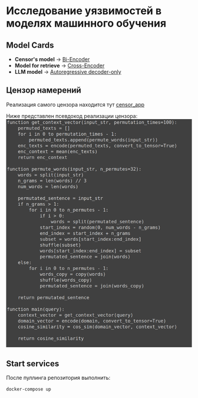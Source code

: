 # Исследование уязвимостей в моделях машинного обучения
## Model Cards
* **Censor's model** -> [Bi-Encoder](https://huggingface.co/DiTy/bi-encoder-russian-msmarco)
* **Model for retrieve** -> [Cross-Encoder](https://huggingface.co/DiTy/cross-encoder-russian-msmarco)
* **LLM model** -> [Autoregressive decoder-only](https://huggingface.co/Intel/neural-chat-7b-v3-2)

## Цензор намерений

Реализация самого цензора находится тут [censor_app](./src/censor_app/)

Ниже представлен псевдокод реализации цензора:
![pseudocode](./imgs/pseudocode.png)

## Start services

После пуллинга репозитория выполнить:
```sh
docker-compose up
```


